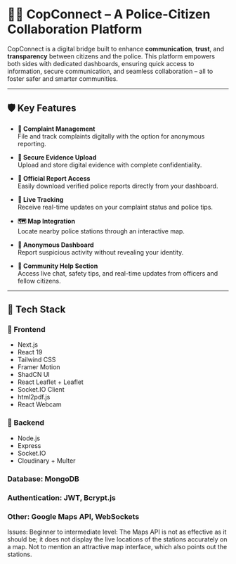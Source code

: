 # 👮‍♂️ CopConnect – A Police-Citizen Collaboration Platform

CopConnect is a digital bridge built to enhance **communication**, **trust**, and **transparency** between citizens and the police. This platform empowers both sides with dedicated dashboards, ensuring quick access to information, secure communication, and seamless collaboration – all to foster safer and smarter communities.

---

## 🛡️ Key Features

- **📝 Complaint Management**  
  File and track complaints digitally with the option for anonymous reporting.

- **🔐 Secure Evidence Upload**  
  Upload and store digital evidence with complete confidentiality.

- **🧾 Official Report Access**  
  Easily download verified police reports directly from your dashboard.

- **📍 Live Tracking**  
  Receive real-time updates on your complaint status and police tips.

- **🗺️ Map Integration**  
  Locate nearby police stations through an interactive map.

- **🚨 Anonymous Dashboard**  
  Report suspicious activity without revealing your identity.

- **🤝 Community Help Section**  
  Access live chat, safety tips, and real-time updates from officers and fellow citizens.

---

## 🚀 Tech Stack

### 🔧 Frontend
- Next.js
- React 19
- Tailwind CSS
- Framer Motion
- ShadCN UI
- React Leaflet + Leaflet
- Socket.IO Client
- html2pdf.js
- React Webcam

### 🧠 Backend
- Node.js
- Express
- Socket.IO
- Cloudinary + Multer
  
### **Database**: MongoDB  
### **Authentication**: JWT, Bcrypt.js
### **Other**: Google Maps API, WebSockets

Issues: 
Beginner to intermediate level: The Maps API is not as effective as it should be; it does not display the live locations of the stations accurately on a map. Not to mention an attractive map interface, which also points out the stations.
